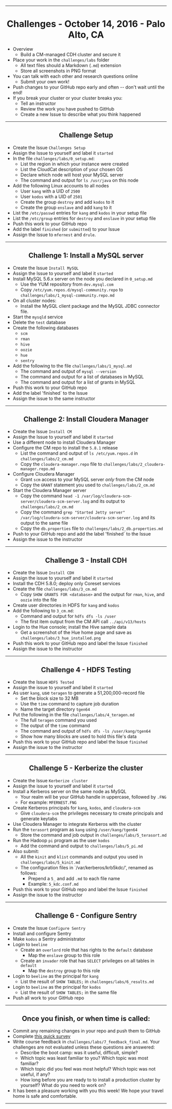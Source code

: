 <!-- CSS work goes here for the time being -->
<!-- set a:link text-decoration to none -->
<!-- set a:hover text-decoration to underline -->
<!-- http://forums.markdownpad.com/discussion/143/include-pdf-pagebreak-instructions-in-markdown/p1 -->

---
<div style="page-break-after: always;"></div>

# <center> Challenges - October 14, 2016 - Palo Alto, CA

* Overview
    * Build a CM-managed CDH cluster and secure it
* Place your work in the `challenges/labs` folder
    * All text files should a Markdown (`.md`) extension
    * Store all screenshots in PNG format
* You can talk with each other and research questions online
    * Submit your own work!
* Push changes to your GitHub repo early and often -- don't wait until the end!
* If you break your cluster or your cluster breaks you:
    * Tell an instructor
    * Review the work you have pushed to GitHub
    * Create a new Issue to describe what you think happened

---
<div style="page-break-after: always;"></div>

## <center> Challenge Setup

* Create the Issue `Challenges Setup`
* Assign the Issue to yourself and label it `started`
* In the file `challenges/labs/0_setup.md`:
    * List the region in which your instance were created
    * List the CloudCat description of your chosen OS 
    * Declare which node will host your MySQL server
    * The command and output for `ls /usr/java` on this node
* Add the following Linux accounts to all nodes
    * User `kang` with a UID of `2500`
    * User `kodos` with a UID of `2501`
    * Create the group `destroy` and add `kodos` to it
    * Create the group `enslave` and add `kang` to it
* List the `/etc/passwd` entries for `kang` and `kodos` in your setup file
* List the `/etc/group` entries for `destroy` and `enslave` in your setup file
* Push this work to your GitHub repo
* Add the label `finished` (or `submitted`) to your Issue
* Assign the Issue to `mfernest` and `drule`.

---
<div style="page-break-after: always;"></div>

## <center> Challenge 1: Install a MySQL server

* Create the Issue `Install MySQL`
* Assign the Issue to yourself and label it `started`
* Install MySQL 5.6.x server on the node you declared in `0_setup.md`
    * Use the YUM repository from `dev.mysql.com`
    * Copy `/etc/yum.repos.d/mysql-community.repo` to `challenges/labs/1_mysql-community.repo.md`
* On all cluster nodes:
    * Install the MySQL client package and the MySQL JDBC connector file.
* Start the `mysqld` service
* Delete the `test` database
* Create the following databases
    * `scm`
    * `rman`
    * `hive`
    * `oozie`
    * `hue`
    * `sentry`
* Add the following to the file `challenges/labs/1_mysql.md`
    * The command and output of `mysql --version`
    * The command and output for a list of databases in MySQL
    * The command and output for a list of grants in MySQL
* Push this work to your GitHub repo
* Add the label 'finished` to the Issue
* Assign the issue to the same instructor

---
<div style="page-break-after: always;"></div>

## <center> Challenge 2: Install Cloudera Manager

* Create the Issue `Install CM`
* Assign the Issue to yourself and label it `started`
* Use a different node to install Cloudera Manager
* Configure the CM repo to install the `5.8.1` release
    * List the command and output of `ls /etc/yum.repos.d` in `challenges/labs/2_cm.md`
    * Copy the `cloudera-manager.repo` file to `challenges/labs/2_cloudera-manager.repo.md`
* Configure Cloudera Manager
    * Grant `scm` access to your MySQL server _only_ from the CM node
    * Copy the `GRANT` statement you used to `challenges/labs/2_cm.md`
* Start the Cloudera Manager server
    * Copy the command `head -1 /var/log/cloudera-scm-server/cloudera-scm-server.log` and its output to `challenges/labs/2_cm.md`
    * Copy the command `grep "Started Jetty server" /var/log/cloudera-scm-server/cloudera-scm-server.log` and its output to the same file
    * Copy the `db.properties` file to `challenges/labs/2_db.properties.md`
* Push to your GitHub repo and add the label 'finished` to the Issue
* Assign the issue to the instructor

---
<div style="page-break-after: always;"></div>

## <center> Challenge 3 - Install CDH

* Create the Issue `Install CDH`
* Assign the issue to yourself and label it `started`
* Install the CDH 5.8.0; deploy only Coreset services
* Create the file `challenges/labs/3_cm.md`
    * Copy `SHOW GRANTS FOR <database>` and the output for `rman`, `hive`, and `oozie` into the file
* Create user directories in HDFS for `kang` and `kodos`
* Add the following to `3_cm.md`:
    * Command and output for `hdfs dfs -ls /user`
    * The first item output from the CM API call `../api/v13/hosts` 
* Login to the Hue console; install the Hive sample data
    * Get a screenshot of the Hue home page and save as `challenges/labs/3_hue_installed.png`
* Push this work to your GitHub repo and label the Issue `finished`
* Assign the issue to the instructor

---
<div style="page-break-after: always;"></div>

## <center> Challenge 4 - HDFS Testing

* Create the Issue `HDFS Tested`
* Assign the issue to yourself and label it `started`
* As user `kang`, use `teragen` to generate a 51,200,000-record file
    * Set the block size to 32 MB
    * Use the `time` command to capture job duration
    * Name the target directory `tgen64`
* Put the following in the file `challenges/labs/4_teragen.md`
    * The full `teragen` command you used
    * The output of the `time` command
    * The command and output of `hdfs dfs -ls /user/kang/tgen64`
    * Show how many blocks are used to hold this file's data
* Push this work to your GitHub repo and label the Issue `finished`
* Assign the issue to the instructor

---
<div style="page-break-after: always;"></div>

## <center> Challenge 5 - Kerberize the cluster

* Create the Issue `Kerberize cluster`
* Assign the issue to yourself and label it `started`
* Install a Kerberos server on the same node as MySQL
    * Your realm will be your GitHub handle in uppercase, followed by `.FNG`
    * For example: `MFERNEST.FNG`
* Create Kerberos principals for `kang`, `kodos`, and `cloudera-scm`
    * Give `cloudera-scm` the privileges necessary to create principals and generate keytabs
* Use Cloudera Manager to integrate Kerberos with the cluster
* Run the `terasort` program as `kang` using `/user/kang/tgen64`
    * Store the command and job output in `challenges/labs/5_terasort.md`
* Run the Hadoop `pi` program as the user `kodos`
    * Add the command and output to `challenges/labs/5_pi.md`
* Also submit:
    * All the `kinit` and `klist` commands and output you used in `challenges/labs/5_kinit.md`
    * The configuration files in `/var/kerberos/krb5kdc/', renamed as follows:
        * Prepend a `5_` and add `.md` to each file name
        * Example: `5_kdc.conf.md`
* Push this work to your GitHub repo and label the Issue `finished`
* Assign the issue to the instructor

---
<div style="page-break-after: always;"></div>

## <center> Challenge 6 - Configure Sentry

* Create the Issue `Configure Sentry`
* Install and configure Sentry
* Make `kodos` a Sentry administrator
* Login to `beeline`
    * Create an `overlord` role that has rights to the `default` database
        * Map the `enslave` group to this role
    * Create an `invader` role that has `SELECT` privileges on all tables in `default`
        * Map the `destroy` group to this role
* Login to `beeline` as the principal for `kang`
    * List the result of `SHOW TABLES;` in `challenges/labs/6_results.md`
* Login to `beeline` as the principal for `kodos`
    * List the result of `SHOW TABLES;` in the same file
* Push all work to your GitHub repo

---
<div style="page-break-after: always;"></div>

## <center> Once you finish, or when time is called:

* Commit any remaining changes in your repo and push them to GitHub
* Complete [this quick survey](https://docs.google.com/forms/d/e/1FAIpQLSfBUSFtEcVFzv_9bHwh9dG8ZHzmQk6wWNLFZAVUtdMd1sgZ6g/viewform)
* Write course feedback in `challenges/labs/7_feedback_final.md`.
Your challenges are not evaluated unless these questions are answered:
    * Describe the boot camp: was it useful, difficult, simple?
    * Which topic was least familiar to you? Which topic was most familiar?
    * Which topic did you feel was most helpful? Which topic was not useful, if any?
    * How long before you are ready to to install a production cluster by yourself? What do you need to work on?
* It has been a pleasure working with you this week! We hope your travel home is safe and comfortable.

---
<div style="page-break-after: always;"></div>

